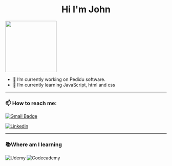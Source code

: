 <h1 align="center">Hi I'm John </h1>

 <div>
  <img height="160em" align="center" src="https://github-readme-stats.vercel.app/api?username=JsURN&show_icons=true&theme=midnight-purple&include_all_commits=true&count_private=true">
 </div>


- 🔭 I’m currently working on Pedidu software.
- 🌱 I’m currently learning JavaScript, html and css

---

<h3> 📫 How to reach me:</h3>

[![Gmail Badge](https://img.shields.io/badge/-jonthan31@hotmail.com-006bed?style=for-the-badge-square&logo=Gmail&logoColor=white&link=mailto:jonthan31@hotmail.com)](mailto:jonthan31@hotmail.com) 

[![Linkedin](https://img.shields.io/badge/-Jonathan_Silva-blue?style=for-the-badge-square&logo=Linkedin&logoColor=white&link=https://https://www.linkedin.com/in/jonathan-alex-9ba44322a/)](https://www.linkedin.com/in/jonathan-alex-9ba44322a/)

---

<h3> 📚Where am I learning </h3>

![Udemy](https://img.shields.io/badge/Udemy-A435F0?style=for-the-badge&logo=Udemy&logoColor=white) 
![Codecademy](https://img.shields.io/badge/Codecademy-FFF0E5?style=for-the-badge&logo=codecademy&logoColor=1F243A)
